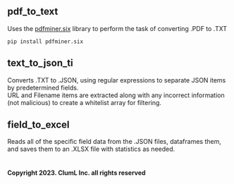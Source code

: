 pdf_to_text
-
Uses the [pdfminer.six](https://github.com/pdfminer/pdfminer.six) library to perform the task of converting .PDF to .TXT
```
pip install pdfminer.six
```

text_to_json_ti
-
Converts .TXT to .JSON, using regular expressions to separate JSON items by predetermined fields.  
URL and Filename items are extracted along with any incorrect information (not malicious) to create a whitelist array for filtering.

field_to_excel
-
Reads all of the specific field data from the .JSON files, dataframes them, and saves them to an .XLSX file with statistics as needed.
<br/><br/>

#### Copyright 2023. ClumL Inc. all rights reserved

